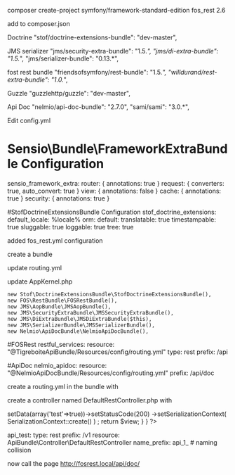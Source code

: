composer create-project symfony/framework-standard-edition fos_rest 2.6

add to composer.json

Doctrine
"stof/doctrine-extensions-bundle": "dev-master",

JMS serializer
"jms/security-extra-bundle": "1.5.*",
"jms/di-extra-bundle": "1.5.*",
"jms/serializer-bundle": "0.13.*",

fost rest bundle
"friendsofsymfony/rest-bundle": "1.5.*",
"willdurand/rest-extra-bundle": "1.0.*",

Guzzle
"guzzlehttp/guzzle": "dev-master",

Api Doc
"nelmio/api-doc-bundle": "2.7.0",
"sami/sami": "3.0.*",


Edit config.yml

# Sensio\Bundle\FrameworkExtraBundle Configuration
sensio_framework_extra:
    router:   { annotations: true }
    request:  { converters: true, auto_convert: true }
    view:     { annotations: false }
    cache:    { annotations: true }
    security: { annotations: true }

#StofDoctrineExtensionsBundle Configuration
stof_doctrine_extensions:
    default_locale: %locale%
    orm:
        default:
            translatable: true
            timestampable: true
            sluggable: true
            loggable: true
            tree: true


added fos_rest.yml configuration

create a bundle

update routing.yml

update AppKernel.php

	new Stof\DoctrineExtensionsBundle\StofDoctrineExtensionsBundle(),
    new FOS\RestBundle\FOSRestBundle(),
    new JMS\AopBundle\JMSAopBundle(),
    new JMS\SecurityExtraBundle\JMSSecurityExtraBundle(),
    new JMS\DiExtraBundle\JMSDiExtraBundle($this),
    new JMS\SerializerBundle\JMSSerializerBundle(),
    new Nelmio\ApiDocBundle\NelmioApiDocBundle(),

#FOSRest
restful_services:
    resource: "@TigreboiteApiBundle/Resources/config/routing.yml"
    type:     rest
    prefix:   /api

#ApiDoc
nelmio_apidoc:
    resource: "@NelmioApiDocBundle/Resources/config/routing.yml"
    prefix:   /api/doc

create a routing.yml in the bundle with

create a controller named DefaultRestController.php
 with

 <?php

namespace ApiBundle\Controller;

use FOS\RestBundle\Controller\FOSRestController;
use FOS\RestBundle\Controller\Annotations\RequestParam;
use FOS\RestBundle\View\View;
use FOS\RestBundle\Request\ParamFetcher;
use Nelmio\ApiDocBundle\Annotation\ApiDoc;
use JMS\SecurityExtraBundle\Annotation\Secure;
use Symfony\Component\Validator\ConstraintViolationList;
use Tigreboite\FmBundle\Entity\Pays;
use JMS\Serializer\SerializationContext;

class DefaultRestController extends FOSRestController
{

  /**
       * Return true
       *
       * @ApiDoc(
       *   resource = true,
       *   description = "Return true",
       *   statusCodes = {
       *     200 = "Returned when successful",
       *     404 = "Returned when not found"
       *   }
       * )
       *
       * @return View
       */
      public function getTestAction()
      {
          $view = View::create();
          $view->setData(array('test'=>true))->setStatusCode(200)
            ->setSerializationContext(
              SerializationContext::create()
            )
          ;

          return $view;
      }

}

?>

api_test:
    type: rest
    prefix: /v1
    resource: ApiBundle\Controller\DefaultRestController
    name_prefix:  api_1_ # naming collision

now call the page http://fosrest.local/api/doc/
